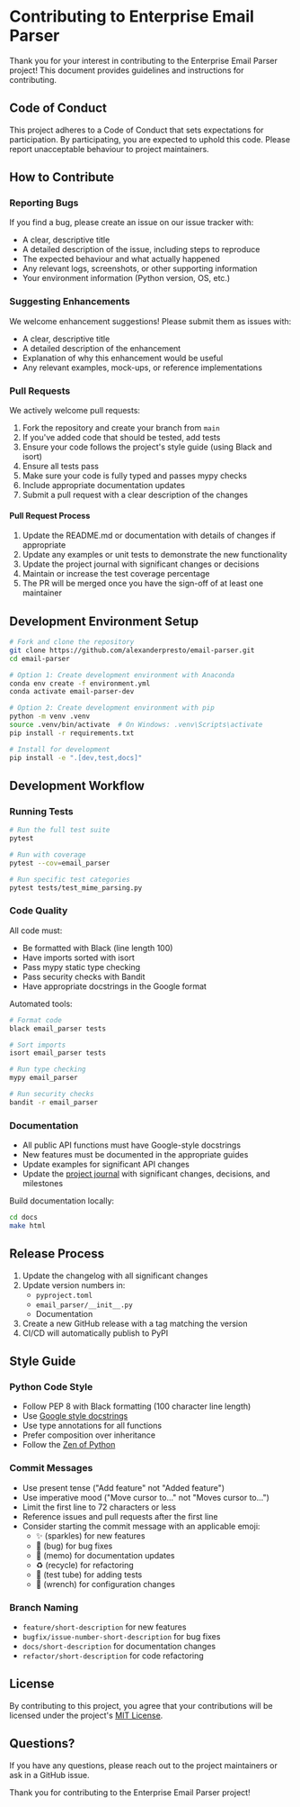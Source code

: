 # Contributing to Enterprise Email Parser

Thank you for your interest in contributing to the Enterprise Email Parser project! This document provides guidelines and instructions for contributing.

## Code of Conduct

This project adheres to a Code of Conduct that sets expectations for participation. By participating, you are expected to uphold this code. Please report unacceptable behaviour to project maintainers.

## How to Contribute

### Reporting Bugs

If you find a bug, please create an issue on our issue tracker with:

- A clear, descriptive title
- A detailed description of the issue, including steps to reproduce
- The expected behaviour and what actually happened
- Any relevant logs, screenshots, or other supporting information
- Your environment information (Python version, OS, etc.)

### Suggesting Enhancements

We welcome enhancement suggestions! Please submit them as issues with:

- A clear, descriptive title
- A detailed description of the enhancement
- Explanation of why this enhancement would be useful
- Any relevant examples, mock-ups, or reference implementations

### Pull Requests

We actively welcome pull requests:

1. Fork the repository and create your branch from `main`
2. If you've added code that should be tested, add tests
3. Ensure your code follows the project's style guide (using Black and isort)
4. Ensure all tests pass
5. Make sure your code is fully typed and passes mypy checks
6. Include appropriate documentation updates
7. Submit a pull request with a clear description of the changes

#### Pull Request Process

1. Update the README.md or documentation with details of changes if appropriate
2. Update any examples or unit tests to demonstrate the new functionality
3. Update the project journal with significant changes or decisions
4. Maintain or increase the test coverage percentage
5. The PR will be merged once you have the sign-off of at least one maintainer

## Development Environment Setup

```bash
# Fork and clone the repository
git clone https://github.com/alexanderpresto/email-parser.git
cd email-parser

# Option 1: Create development environment with Anaconda
conda env create -f environment.yml
conda activate email-parser-dev

# Option 2: Create development environment with pip
python -m venv .venv
source .venv/bin/activate  # On Windows: .venv\Scripts\activate
pip install -r requirements.txt

# Install for development
pip install -e ".[dev,test,docs]"
```

## Development Workflow

### Running Tests

```bash
# Run the full test suite
pytest

# Run with coverage
pytest --cov=email_parser

# Run specific test categories
pytest tests/test_mime_parsing.py
```

### Code Quality

All code must:

- Be formatted with Black (line length 100)
- Have imports sorted with isort
- Pass mypy static type checking
- Pass security checks with Bandit
- Have appropriate docstrings in the Google format

Automated tools:

```bash
# Format code
black email_parser tests

# Sort imports
isort email_parser tests

# Run type checking
mypy email_parser

# Run security checks
bandit -r email_parser
```

### Documentation

- All public API functions must have Google-style docstrings
- New features must be documented in the appropriate guides
- Update examples for significant API changes
- Update the [project journal](docs/project_journal.md) with significant changes, decisions, and milestones

Build documentation locally:

```bash
cd docs
make html
```

## Release Process

1. Update the changelog with all significant changes
2. Update version numbers in:
   - `pyproject.toml`
   - `email_parser/__init__.py`
   - Documentation
3. Create a new GitHub release with a tag matching the version
4. CI/CD will automatically publish to PyPI

## Style Guide

### Python Code Style

- Follow PEP 8 with Black formatting (100 character line length)
- Use [Google style docstrings](https://google.github.io/styleguide/pyguide.html#38-comments-and-docstrings)
- Use type annotations for all functions
- Prefer composition over inheritance
- Follow the [Zen of Python](https://www.python.org/dev/peps/pep-0020/)

### Commit Messages

- Use present tense ("Add feature" not "Added feature")
- Use imperative mood ("Move cursor to..." not "Moves cursor to...")
- Limit the first line to 72 characters or less
- Reference issues and pull requests after the first line
- Consider starting the commit message with an applicable emoji:
  - ✨ (sparkles) for new features
  - 🐛 (bug) for bug fixes
  - 📝 (memo) for documentation updates
  - ♻️ (recycle) for refactoring
  - 🧪 (test tube) for adding tests
  - 🔧 (wrench) for configuration changes

### Branch Naming

- `feature/short-description` for new features
- `bugfix/issue-number-short-description` for bug fixes
- `docs/short-description` for documentation changes
- `refactor/short-description` for code refactoring

## License

By contributing to this project, you agree that your contributions will be licensed under the project's [MIT License](LICENSE).

## Questions?

If you have any questions, please reach out to the project maintainers or ask in a GitHub issue.

Thank you for contributing to the Enterprise Email Parser project!
